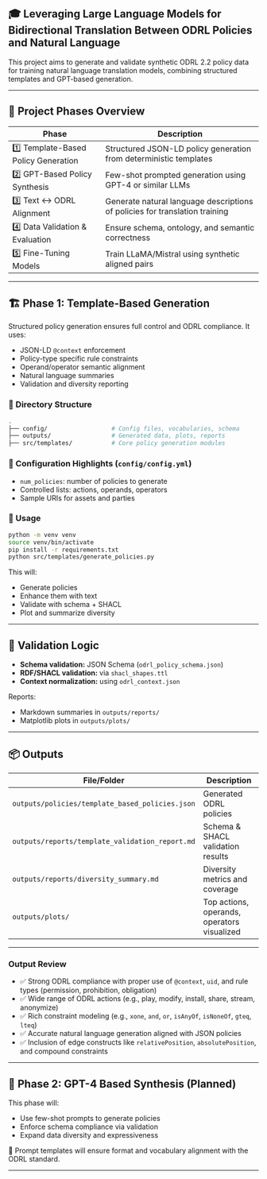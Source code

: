 ## 🎓 Leveraging Large Language Models for Bidirectional Translation Between ODRL Policies and Natural Language

This project aims to generate and validate synthetic ODRL 2.2 policy data for training natural language translation models, combining structured templates and GPT-based generation.

---

## 🧩 Project Phases Overview

| Phase | Description |
|-------|-------------|
| 1️⃣ Template-Based Policy Generation | Structured JSON-LD policy generation from deterministic templates |
| 2️⃣ GPT-Based Policy Synthesis | Few-shot prompted generation using GPT-4 or similar LLMs |
| 3️⃣ Text ↔ ODRL Alignment | Generate natural language descriptions of policies for translation training |
| 4️⃣ Data Validation & Evaluation | Ensure schema, ontology, and semantic correctness |
| 5️⃣ Fine-Tuning Models | Train LLaMA/Mistral using synthetic aligned pairs |

---

## 🏗️ Phase 1: Template-Based Generation

Structured policy generation ensures full control and ODRL compliance. It uses:

- JSON-LD `@context` enforcement
- Policy-type specific rule constraints
- Operand/operator semantic alignment
- Natural language summaries
- Validation and diversity reporting

### 📁 Directory Structure

```bash
.
├── config/                  # Config files, vocabularies, schema
├── outputs/                 # Generated data, plots, reports
├── src/templates/           # Core policy generation modules
```

### 🔧 Configuration Highlights (`config/config.yml`)

- `num_policies`: number of policies to generate
- Controlled lists: actions, operands, operators
- Sample URIs for assets and parties

### 🚀 Usage

```bash
python -m venv venv
source venv/bin/activate
pip install -r requirements.txt
python src/templates/generate_policies.py
```

This will:

- Generate policies
- Enhance them with text
- Validate with schema + SHACL
- Plot and summarize diversity

---

## 🧪 Validation Logic

- **Schema validation:** JSON Schema (`odrl_policy_schema.json`)
- **RDF/SHACL validation:** via `shacl_shapes.ttl`
- **Context normalization:** using `odrl_context.json`

Reports:

- Markdown summaries in `outputs/reports/`
- Matplotlib plots in `outputs/plots/`

---

## 📦 Outputs

| File/Folder | Description |
|-------------|-------------|
| `outputs/policies/template_based_policies.json` | Generated ODRL policies |
| `outputs/reports/template_validation_report.md` | Schema & SHACL validation results |
| `outputs/reports/diversity_summary.md` | Diversity metrics and coverage |
| `outputs/plots/` | Top actions, operands, operators visualized |

---

### Output Review

- ✅ Strong ODRL compliance with proper use of `@context`, `uid`, and rule types (permission, prohibition, obligation)
- ✅ Wide range of ODRL actions (e.g., play, modify, install, share, stream, anonymize)
- ✅ Rich constraint modeling (e.g., `xone`, `and`, `or`, `isAnyOf`, `isNoneOf`, `gteq`, `lteq`)
- ✅ Accurate natural language generation aligned with JSON policies
- ✅ Inclusion of edge constructs like `relativePosition`, `absolutePosition`, and compound constraints

---

## 🤖 Phase 2: GPT-4 Based Synthesis (Planned)

This phase will:

- Use few-shot prompts to generate policies
- Enforce schema compliance via validation
- Expand data diversity and expressiveness

🧠 Prompt templates will ensure format and vocabulary alignment with the ODRL standard.

---
